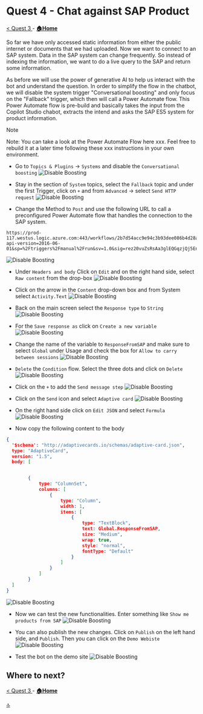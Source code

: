 # Quest 4 - Chat against SAP Product 

[ < Quest 3 ](quest3.md) - **[🏠Home](../README.md)**

So far we have only accessed static information from either the public internet or documents that we had uploaded. Now we want to connect to an SAP system. Data in the SAP system can change frequently. So instead of indexing the information, we want to do a live query to the SAP and return some information. 

As before we will use the power of generative AI to help us interact with the bot and understand the question. In order to simplify the flow in the chatbot, we will disable the system trigger "Conversational boosting" and only focus on the "Fallback" trigger, which then will call a Power Automate flow. 
This Power Automate flow is pre-build and basically takes the input from the Copilot Studio chabot, extracts the intend and asks the SAP ES5 system for product information. 

> [!NOTE]
> Note: You can take a look at the Power Automate Flow here xxx. Feel free to rebuild it at a later time following these xxx instructions in your own environment. 


* Go to `Topics & Plugins` -> `Systems` and disable the `Conversational boosting`
![Disable Boosting](../media/quest4/01-DisabledBoosting.png)

* Stay in the section of `System` topics, select the `Fallback` topic and under the first Trigger, click on `+` and from `Advanced` -> select `Send HTTP request`
![Disable Boosting](../media/quest4/02-AddHTTPAction.png)

* Change the Method to `Post` and use the following URL to call a preconfigured Power Automate flow that handles the connection to the SAP system. 
```http
https://prod-117.westus.logic.azure.com:443/workflows/2b7d54acc9e94c3b93dee086b4d28a96/triggers/manual/paths/invoke?api-version=2016-06-01&sp=%2Ftriggers%2Fmanual%2Frun&sv=1.0&sig=rez20vuZsRsAa3glEQGqzjQj5Enn5UELQEQxcFJP2rY
```
![Disable Boosting](../media/quest4/03-SelectMethod.png)

* Under `Headers and body` Click on `Edit` and on the right hand side, select `Raw content` from the drop-box
![Disable Boosting](../media/quest4/04-SetBody.png)

* Click on the arrow in the `Content` drop-down box and from System select `Activity.Text`
![Disable Boosting](../media/quest4/05-ActivityText.png)

* Back on the main screen select the `Response type` to `String`
![Disable Boosting](../media/quest4/06-StringResponse.png)

* For the `Save response as` click on `Create a new variable`
![Disable Boosting](../media/quest4/07-CreateNewVariables.png)

* Change the name of the variable to `ResponseFromSAP` and make sure to select `Global` under Usage and check the box for `Allow to carry between sessions`
![Disable Boosting](../media/quest4/08-SetResponseFromSAP.png)

* `Delete` the `Condition` flow. Select the three dots and click on `Delete`
![Disable Boosting](../media/quest4/09-DeleteCondition.png)

* Click on the `+` to add the `Send message step`
![Disable Boosting](../media/quest4/10-AddMessage.png)

* Click on the `Send` icon and select `Adaptive card`
![Disable Boosting](../media/quest4/11-ChangeAdaptiveCard.png)

* On the right hand side click on `Edit JSON` and select `Formula`
![Disable Boosting](../media/quest4/12-SwitchToFormular.png)

* Now copy the following content to the body 
```json
{
  '$schema': "http://adaptivecards.io/schemas/adaptive-card.json",
  type: "AdaptiveCard",
  version: "1.5",
  body: [


        {
            type: "ColumnSet",
            columns: [
                {
                    type: "Column",
                    width: 1,
                    items: [
                        {
                            type: "TextBlock",
                            text: Global.ResponseFromSAP,
                            size: "Medium",
                            wrap: true,
                            style: "normal",
                            fontType: "Default"
                        }
                    ]
                }
            ]
        }
  ]
}

```

![Disable Boosting](../media/quest4/13-PasteACConent.png)

* Now we can test the new functionalities. Enter something like `Show me products from SAP`
![Disable Boosting](../media/quest4/14-Test1.png)

* You can also publish the new changes. Click on `Publish` on the left hand side, and `Publish`. Then you can click on the `Demo Webiste` 
![Disable Boosting](../media/quest4/16-Publish.png)

* Test the bot on the demo site
![Disable Boosting](../media/quest4/17-DemoWebsite.png)



## Where to next?
[ < Quest 3 ](quest3.md) - **[🏠Home](../README.md)**

[🔝](#)
